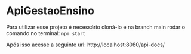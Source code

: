 # ApiGestaoEnsino

Para utilizar esse projeto é necessário cloná-lo e na branch main rodar o comando no terminal:
`npm start`

Após isso acesse a seguinte url: http://localhost:8080/api-docs/
